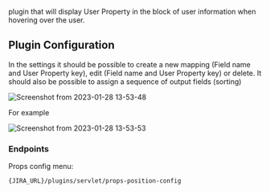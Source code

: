 plugin that will display User Property in the block of user information when hovering over the user.

## Plugin Configuration
In the settings it should be possible to create a new mapping (Field name and User Property key), edit (Field name and User Property key) or delete.
It should also be possible to assign a sequence of output fields (sorting)

![Screenshot from 2023-01-28 13-53-48](https://user-images.githubusercontent.com/36703491/215265180-5252a894-42c0-4b9a-aaf3-b168ccd20b55.png)

For example


![Screenshot from 2023-01-28 13-53-53](https://user-images.githubusercontent.com/36703491/215265181-0e1cbf5d-61ae-4ce2-b51b-25bb43b4e72c.png)

### Endpoints

Props config menu: 
```
{JIRA_URL}/plugins/servlet/props-position-config
```

